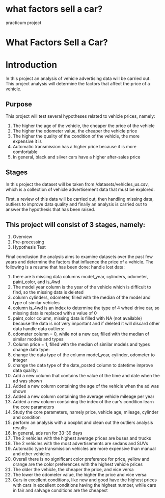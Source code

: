 # what factors sell a car?
 practicum project
# What Factors Sell a Car?

# Introduction

In this project an analysis of vehicle advertising data will be carried out. This project analysis will determine the factors that affect the price of a vehicle.

## Purpose

This project will test several hypotheses related to vehicle prices, namely:
1. The higher the age of the vehicle, the cheaper the price of the vehicle
2. The higher the odometer value, the cheaper the vehicle price
3. The higher the quality of the condition of the vehicle, the more expensive it is
4. Automatic transmission has a higher price because it is more comfortable
5. In general, black and silver cars have a higher after-sales price

## Stages 

In this project the dataset will be taken from /datasets/vehicles_us.csv, which is a collection of vehicle advertisement data that must be explored.

First, a review of this data will be carried out, then handling missing data, outliers to improve data quality and finally an analysis is carried out to answer the hypothesis that has been raised.

## This project will consist of 3 stages, namely:
1. Overview
2. Pre-processing
3. Hypothesis Test

Final conclusion
the analysis aims to examine datasets over the past few years and determine the factors that influence the price of a vehicle.
The following is a resume that has been done:
handle lost data:
1. there are 5 missing data columns model_year, cylinders, odometer, paint_color, and is_4wd
2. The model year column is the year of the vehicle which is difficult to find, so the missing data is deleted
3. column cylinders, odometer, filled with the median of the model and type of similar vehicles
4. column is_4wd is an index to determine the type of 4 wheel drive car, so missing data is replaced with a value of 0
5. paint_color column, missing data is filled with NA (not available) because the data is not very important and if deleted it will discard other data
handle data outliers:
1. odometer column = 0, while not a new car, filled with the median of similar models and types
2. Column price = 1, filled with the median of similar models and types
change data type:
1. change the data type of the column model_year, cylinder, odometer to integer
2. change the data type of the date_posted column to datetime
improve data quality:
1. Add a new column that contains the value of the time and date when the ad was shown
2. Added a new column containing the age of the vehicle when the ad was shown
3. Added a new column containing the average vehicle mileage per year
4. Added a new column containing the index of the car's condition
learn the core parameters
1. Study the core parameters, namely price, vehicle age, mileage, cylinder and condition
2. perform an analysis with a boxplot and clean out the outliers
analysis results
1. In general, ads run for 33-39 days
2. The 2 vehicles with the highest average prices are buses and trucks
3. The 2 vehicles with the most advertisements are sedans and SUVs
4. Automatic type transmission vehicles are more expensive than manual and other vehicles
5. Overall there is no significant color preference for price, yellow and orange are the color preferences with the highest vehicle prices
6. The older the vehicle, the cheaper the price, and vice versa
7. The lower the odometer value, the higher the price and vice versa
8. Cars in excellent conditions, like new and good have the highest prices with cars in excellent conditions having the highest number, while cars in fair and salvage conditions are the cheapest